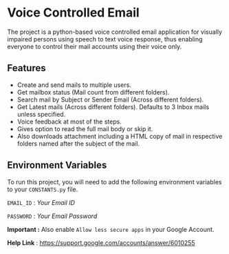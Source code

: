 
# Voice Controlled Email

The project is a python-based voice controlled email application for visually impaired persons using speech to text voice response, thus enabling everyone to control their mail accounts using their voice only.


## Features

- Create and send mails to multiple users.
- Get mailbox status (Mail count from different folders).
- Search mail by Subject or Sender Email (Across different folders).
- Get Latest mails (Across different folders). Defaults to 3 Inbox mails unless specified.
- Voice feedback at most of the steps.
- Gives option to read the full mail body or skip it. 
- Also downloads attachment including a HTML copy of mail in respective folders named after the subject of the mail.
  
## Environment Variables

To run this project, you will need to add the following environment variables to your `CONSTANTS.py` file.

`EMAIL_ID` : *Your Email ID*

`PASSWORD` : *Your Email Password*

**Important :** Also enable `Allow less secure apps` in your Google Account.

**Help Link** : https://support.google.com/accounts/answer/6010255